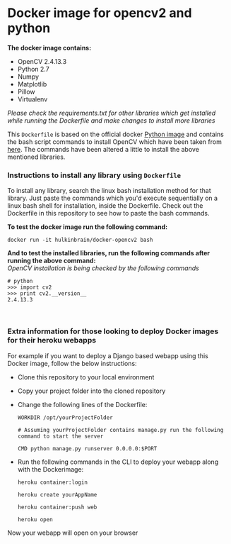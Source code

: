 # Docker image for opencv2 and python

**The docker image contains:**

- OpenCV 2.4.13.3
- Python 2.7
- Numpy
- Matplotlib
- Pillow
- Virtualenv

_Please check the requirements.txt for other libraries which get installed while running the Dockerfile and make changes to install more libraries_

This ```Dockerfile``` is based on the official docker [Python image](https://hub.docker.com/_/python/) and contains the bash script commands to install OpenCV which have been taken from [here](https://github.com/milq/milq/blob/master/scripts/bash/install-opencv.sh). The commands have been altered a little to install the above mentioned libraries. 

### Instructions to install any library using ```Dockerfile```

To install any library, search the linux bash installation method for that library. Just paste the commands which you'd execute sequentially on a linux bash shell for installation, inside the Dockerfile. Check out the Dockerfile in this repository to see how to paste the bash commands.

**To test the docker image run the following command:**

    docker run -it hulkinbrain/docker-opencv2 bash
    
**And to test the installed libraries, run the following commands after running the above command:**<br>
_OpenCV installation is being checked by the following commands_

    # python
    >>> import cv2
    >>> print cv2.__version__
    2.4.13.3
<br>

### Extra information for those looking to deploy Docker images for their heroku webapps
For example if you want to deploy a Django based webapp using this Docker image, follow the below instructions:

- Clone this repository to your local environment
- Copy your project folder into the cloned repository
- Change the following lines of the Dockerfile:

    ```ADD ./yourProjectFolder /opt/yourProjectFolder/
    WORKDIR /opt/yourProjectFolder

    # Assuming yourProjectFolder contains manage.py run the following command to start the server

    CMD python manage.py runserver 0.0.0.0:$PORT
    ```
- Run the following commands in the CLI to deploy your webapp along with the Dockerimage:
    ```
    heroku container:login
    
    heroku create yourAppName
    
    heroku container:push web
    
    heroku open
    ```
Now your webapp will open on your browser
